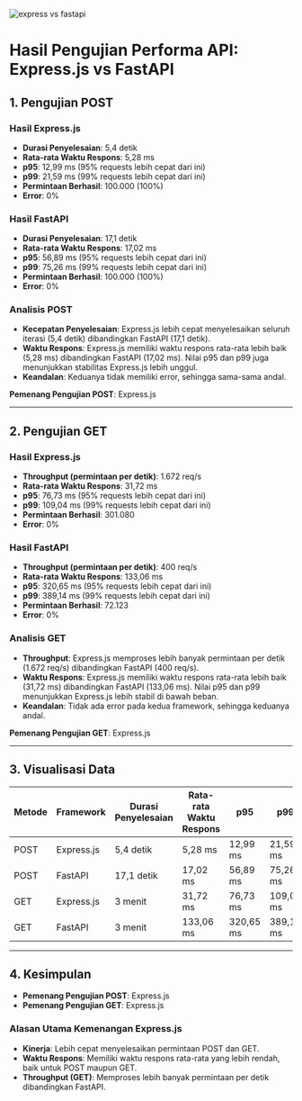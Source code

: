 ![express vs fastapi](https://ik.imagekit.io/sarrahmanme/expressvsfastapi.png?updatedAt=1733816140808)
# Hasil Pengujian Performa API: Express.js vs FastAPI

## 1. Pengujian POST

### Hasil Express.js
- **Durasi Penyelesaian**: 5,4 detik
- **Rata-rata Waktu Respons**: 5,28 ms
- **p95**: 12,99 ms (95% requests lebih cepat dari ini)
- **p99**: 21,59 ms (99% requests lebih cepat dari ini)
- **Permintaan Berhasil**: 100.000 (100%)
- **Error**: 0%

### Hasil FastAPI
- **Durasi Penyelesaian**: 17,1 detik
- **Rata-rata Waktu Respons**: 17,02 ms
- **p95**: 56,89 ms (95% requests lebih cepat dari ini)
- **p99**: 75,26 ms (99% requests lebih cepat dari ini)
- **Permintaan Berhasil**: 100.000 (100%)
- **Error**: 0%

### Analisis POST
- **Kecepatan Penyelesaian**: Express.js lebih cepat menyelesaikan seluruh iterasi (5,4 detik) dibandingkan FastAPI (17,1 detik).
- **Waktu Respons**: Express.js memiliki waktu respons rata-rata lebih baik (5,28 ms) dibandingkan FastAPI (17,02 ms). Nilai p95 dan p99 juga menunjukkan stabilitas Express.js lebih unggul.
- **Keandalan**: Keduanya tidak memiliki error, sehingga sama-sama andal.

**Pemenang Pengujian POST**: Express.js

---

## 2. Pengujian GET

### Hasil Express.js
- **Throughput (permintaan per detik)**: 1.672 req/s
- **Rata-rata Waktu Respons**: 31,72 ms
- **p95**: 76,73 ms (95% requests lebih cepat dari ini)
- **p99**: 109,04 ms (99% requests lebih cepat dari ini)
- **Permintaan Berhasil**: 301.080
- **Error**: 0%

### Hasil FastAPI
- **Throughput (permintaan per detik)**: 400 req/s
- **Rata-rata Waktu Respons**: 133,06 ms
- **p95**: 320,65 ms (95% requests lebih cepat dari ini)
- **p99**: 389,14 ms (99% requests lebih cepat dari ini)
- **Permintaan Berhasil**: 72.123
- **Error**: 0%

### Analisis GET
- **Throughput**: Express.js memproses lebih banyak permintaan per detik (1.672 req/s) dibandingkan FastAPI (400 req/s).
- **Waktu Respons**: Express.js memiliki waktu respons rata-rata lebih baik (31,72 ms) dibandingkan FastAPI (133,06 ms). Nilai p95 dan p99 menunjukkan Express.js lebih stabil di bawah beban.
- **Keandalan**: Tidak ada error pada kedua framework, sehingga keduanya andal.

**Pemenang Pengujian GET**: Express.js

---

## 3. Visualisasi Data

| Metode | Framework  | Durasi Penyelesaian | Rata-rata Waktu Respons | p95        | p99        | Throughput  | Error Rate |
|--------|------------|---------------------|-------------------------|------------|------------|-------------|------------|
| POST   | Express.js | 5,4 detik           | 5,28 ms                 | 12,99 ms   | 21,59 ms   | N/A         | 0%         |
| POST   | FastAPI    | 17,1 detik          | 17,02 ms                | 56,89 ms   | 75,26 ms   | N/A         | 0%         |
| GET    | Express.js | 3 menit             | 31,72 ms                | 76,73 ms   | 109,04 ms  | 1.672 req/s | 0%         |
| GET    | FastAPI    | 3 menit             | 133,06 ms               | 320,65 ms  | 389,14 ms  | 400 req/s   | 0%         |

---

## 4. Kesimpulan

- **Pemenang Pengujian POST**: Express.js
- **Pemenang Pengujian GET**: Express.js

### Alasan Utama Kemenangan Express.js
- **Kinerja**: Lebih cepat menyelesaikan permintaan POST dan GET.
- **Waktu Respons**: Memiliki waktu respons rata-rata yang lebih rendah, baik untuk POST maupun GET.
- **Throughput (GET)**: Memproses lebih banyak permintaan per detik dibandingkan FastAPI.
